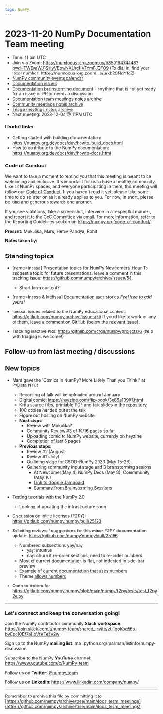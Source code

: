 ```yaml
---
tags: NumPy
---
```


# 2023-11-20 NumPy Documentation Team meeting

- Time: 11 pm UTC
- Join via Zoom: https://numfocus-org.zoom.us/j/85016474448?pwd=TWEvaWJ1SklyVEpwNXUrcHV1YmFJQT09 (To dial in, find your local number: https://numfocus-org.zoom.us/u/kbRSNdYfoZ)
- [NumPy community events calendar](https://scientific-python.org/calendars/)
- [Documentation issues](https://github.com/numpy/numpy/labels/04%20-%20Documentation)
- [Documentation brainstorming document](https://hackmd.io/RdtnQZpLRZqgNRe4gaJ0SA) - anything that is not yet ready for an issue or PR or needs a discussion
- [Documentation team meetings notes archive](https://github.com/numpy/archive/tree/main/docs_team_meetings)
- [Community meetings notes archive](https://github.com/numpy/archive/tree/main/community_meetings)
- [Triage meetings notes archive](https://github.com/numpy/archive/tree/master/triage_meetings)
- Next meeting: 2023-12-04 @ 11PM UTC

### Useful links

- Getting started with building documentation: https://numpy.org/devdocs/dev/howto_build_docs.html
- How to contribute to the NumPy documentation: https://numpy.org/devdocs/dev/howto-docs.html



### Code of Conduct

We want to take a moment to remind you that this meeting is meant to be welcoming and inclusive. It's important for us to have a healthy community. Like all NumPy spaces, and everyone participating in them, this meeting will follow our [Code of Conduct](https://numpy.org/code-of-conduct/). If you haven't read it yet, please take some time to do so later on as it already applies to you. For now, in short, please be kind and generous towards one another. 

If you see violations, take a screenshot, intervene in a respectful manner, and report it to the CoC Committee via email. For more information, refer to the Reporting Guidelines section on https://numpy.org/code-of-conduct/.

**Present:** Mukulika, Mars, Hetav Pandya, Rohit

**Notes taken by:**


## Standing topics

- [name=inessa] Presentation topics for NumPy Newcomers’ Hour 
To suggest a topic for future presentations, leave a comment in this tracking issue: https://github.com/numpy/archive/issues/58.
    - Short form content?

- [name=Inessa & Melissa] [Documentation user stories](https://github.com/numpy/numpy/issues/22089)
    *Feel free to add yours!*
    
- Inessa: issues related to the NumPy educational content:
https://github.com/numpy/archive/issues/55
If you’d like to work on any of them, leave a comment on GitHub (below the relevant issue).

- Tracking inactive PRs: https://github.com/orgs/numpy/projects/6 
(help with triaging is welcome!)

## Follow-up from last meeting / discussions



## New topics
- Mars gave the 'Comics in NumPy? More Likely Than you Think!' at PyData NYC!
    - Recording of talk will be uploaded around January
    - Digital comic: https://heyzine.com/flip-book/3e66a13901.html
    - Krita source files, printable PDF and talk slides in the [repository](https://github.com/MarsBarLee/gsod-numpy-2023)
    - 100 copies handed out at the talk
    - Figure out hosting on NumPy website
    - **Next steps**
        - Review with Mukulika?
        - Community Review #3 of 10/16 pages so far
        - Uploading comic to NumPy website, currently on heyzine
        - Completion of last 6 pages
    - **Previous steps**:
        - Review #2 (August)
        - Review #1 (July)
        - Outlining stage for GSOD-NumPy 2023 (May 15-26):
        - Gathering community input stage and 3 brainstorming sesions
            - At Newcomer(May 4) NumPy Docs (May 8), Commmunity (May 10)
            - [Link to Google Jamboard](https://jamboard.google.com/d/1j_rEIslOh59N9cLGU1VGc7rTc88SuLTi7l4YqTqAULc/edit?usp=sharing)
            - [Summary from Brainstorming Sessions](https://github.com/MarsBarLee/gsod-numpy-2023/blob/main/outlining/summary-from-brainstorming-sessions.md)


- Testing tutorials with the NumPy 2.0 
    - Looking at updating the infrastructure soon

- Discussion on inline licenses (F2PY): https://github.com/numpy/numpy/pull/25193
- Soliciting reviews / suggestions for this minor F2PY documentation update: https://github.com/numpy/numpy/pull/25196
    - Numbered subsections yay/nay
        - yay: intuitive
        - nay: churn if re-order sections, need to re-order numbers
    - Most of current documentation is flat, not indented in side-bar preview 
    - [Example of current documentation that uses numbers](https://numpy.org/devdocs/dev/howto-docs.html#documenting-c-c-code)
    - Theme [allows numbers](https://github.com/pydata/pydata-sphinx-theme/issues/361)

- Open to testers for https://github.com/numpy/numpy/blob/main/numpy/f2py/tests/test_f2py2e.py
---

### Let's connect and keep the conversation going!
Join the NumPy contributor community **Slack workspace**: https://join.slack.com/t/numpy-team/shared_invite/zt-1gokbq56s-bvEpo10Ef7aHbVtVFeZv2w

Sign up to the NumPy **mailing list**: mail.python.org/mailman/listinfo/numpy-discussion

Subscribe to the NumPy **YouTube** channel: https://www.youtube.com/c/NumPy_team

Follow us on **Twitter**: [@numpy_team](https://twitter.com/numpy_team)

Follow us on **LinkedIn**: https://www.linkedin.com/company/numpy/

---
Remember to archive this file by committing it to 
[https://github.com/numpy/archive/tree/main/docs_team_meetings](https://github.com/numpy/archive/tree/main/docs_team_meetings)